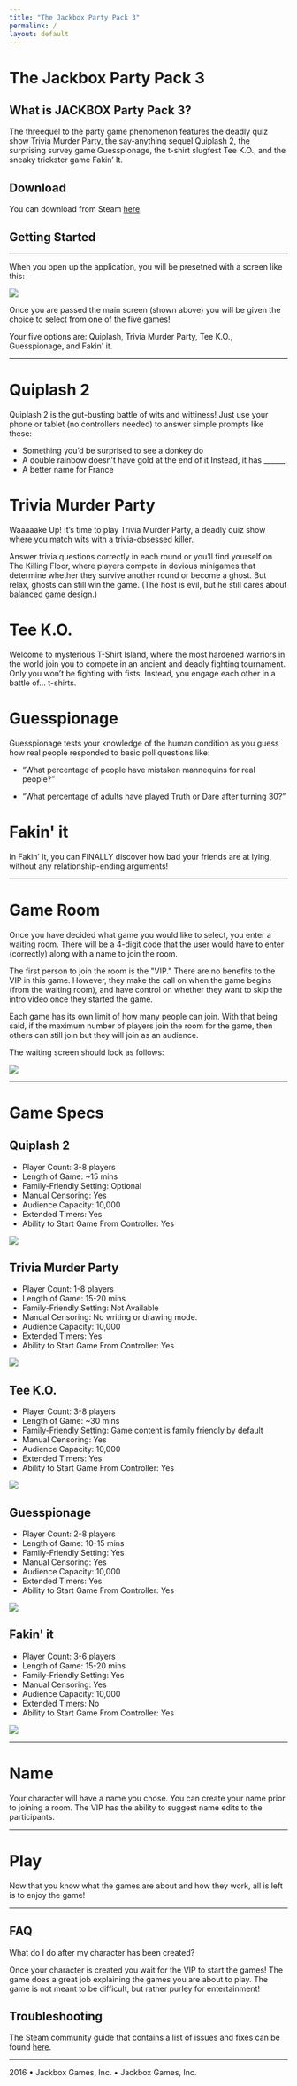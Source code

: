 ```yaml
---
title: "The Jackbox Party Pack 3"
permalink: /
layout: default
---
```

# The Jackbox Party Pack 3

## What is JACKBOX Party Pack 3?

The threequel to the party game phenomenon features the deadly quiz show Trivia Murder Party, the say-anything sequel Quiplash 2, the surprising survey game Guesspionage, the t-shirt slugfest Tee K.O., and the sneaky trickster game Fakin’ It.

## Download

You can download from Steam [here](https://store.steampowered.com/app/434170/The_Jackbox_Party_Pack_3/).

## Getting Started
------------------------------------------------------------------------------------------------------------------------

When you open up the application, you will be presetned with a screen like this:

![](https://cdn.akamai.steamstatic.com/steam/apps/434170/capsule_616x353.jpg?t=1597699274)

Once you are passed the main screen (shown above) you will be given the choice to select from one of the five games!

Your five options are: Quiplash, Trivia Murder Party, Tee K.O., Guesspionage, and Fakin' it.

------------------------------------------------------------------------------------------------------------------------

# Quiplash 2

Quiplash 2 is the gut-busting battle of wits and wittiness! Just use your phone or tablet (no controllers needed) to answer simple prompts like these:

* Something you’d be surprised to see a donkey do
* A double rainbow doesn’t have gold at the end of it Instead, it has ______.
* A better name for France

# Trivia Murder Party

Waaaaake Up! It’s time to play Trivia Murder Party, a deadly quiz show where you match wits with a trivia-obsessed killer.

Answer trivia questions correctly in each round or you’ll find yourself on The Killing Floor, where players compete in devious minigames that determine whether they survive another round or become a ghost. But relax, ghosts can still win the game. (The host is evil, but he still cares about balanced game design.)

# Tee K.O.

Welcome to mysterious T-Shirt Island, where the most hardened warriors in the world join you to compete in an ancient and deadly fighting tournament. Only you won’t be fighting with fists. Instead, you engage each other in a battle of… t-shirts.

# Guesspionage

Guesspionage tests your knowledge of the human condition as you guess how real people responded to basic poll questions like:
* “What percentage of people have mistaken mannequins for real people?” 

* “What percentage of adults have played Truth or Dare after turning 30?”

# Fakin' it

In Fakin’ It, you can FINALLY discover how bad your friends are at lying, without any relationship-ending arguments!

------------------------------------------------------------------------------------------------------------------------

# Game Room

Once you have decided what game you would like to select, you enter a waiting room. There will be a 4-digit code that the user would have to enter (correctly) along with a name to join the room.

The first person to join the room is the "VIP." There are no benefits to the VIP in this game. However, they make the call on when the game begins (from the waiting room), and have control on whether they want to skip the intro video once they started the game.

Each game has its own limit of how many people can join. With that being said, if the maximum number of players join the room for the game, then others can still join but they will join as an audience.

The waiting screen should look as follows:

![](https://jackboxgames.b-cdn.net/wp-content/uploads/2019/06/tmp-2.jpg)

------------------------------------------------------------------------------------------------------------------------



# Game Specs 

## **Quiplash 2** 
* Player Count: 3-8 players
* Length of Game: ~15 mins
* Family-Friendly Setting: Optional
* Manual Censoring: Yes
* Audience Capacity: 10,000
* Extended Timers: Yes
* Ability to Start Game From Controller: Yes

![](https://jackboxgames.b-cdn.net/wp-content/uploads/2019/06/quiplash2-1.jpg)

## **Trivia Murder Party** 
* Player Count: 1-8 players
* Length of Game: 15-20 mins
* Family-Friendly Setting: Not Available
* Manual Censoring: No writing or drawing mode.
* Audience Capacity: 10,000
* Extended Timers: Yes
* Ability to Start Game From Controller: Yes

![](https://jackboxgames.b-cdn.net/wp-content/uploads/2019/06/tmp-1.jpg)

## **Tee K.O.** 
* Player Count: 3-8 players
* Length of Game: ~30 mins
* Family-Friendly Setting: Game content is family friendly by default
* Manual Censoring: Yes
* Audience Capacity: 10,000
* Extended Timers: Yes
* Ability to Start Game From Controller: Yes

![](https://jackboxgames.b-cdn.net/wp-content/uploads/2019/06/TJBPP3_PS4Game_WNG_Screen08.jpg)

## **Guesspionage**
* Player Count: 2-8 players
* Length of Game: 10-15 mins
* Family-Friendly Setting: Yes
* Manual Censoring: Yes
* Audience Capacity: 10,000
* Extended Timers: Yes
* Ability to Start Game From Controller: Yes

![](https://jackboxgames.b-cdn.net/wp-content/uploads/elementor/thumbs/guesspionage-3-o9sw2xfsxdvvu738y9cemhujerdvsc3jv8pka9zq4g.jpg)

## **Fakin' it**
* Player Count: 3-6 players
* Length of Game: 15-20 mins
* Family-Friendly Setting: Yes
* Manual Censoring: Yes
* Audience Capacity: 10,000
* Extended Timers: No
* Ability to Start Game From Controller: Yes

![](https://jackboxgames.b-cdn.net/wp-content/uploads/2019/06/PP3Tile_FakinIt.jpg)

-----------------------------------------------------------------------------------------------------------------------

# Name

Your character will have a name you chose. You can create your name prior to joining a room. The VIP has the ability to suggest name edits to the participants. 

-----------------------------------------------------------------------------------------------------------------------

# Play

Now that you know what the games are about and how they work, all is left is to enjoy the game!

-----------------------------------------------------------------------------------------------------------------------

## FAQ

What do I do after my character has been created?

Once your character is created you wait for the VIP to start the games! The game does a great job explaining the games you are about to play. The game is not meant to be difficult, but rather purley for entertainment!

## Troubleshooting

The Steam community guide that contains a list of issues and fixes can be found [here](https://steamcommunity.com/app/434170/guides/).

-----------------------------------------------------------------------------------------------------------------------

2016 • Jackbox Games, Inc. • Jackbox Games, Inc.


